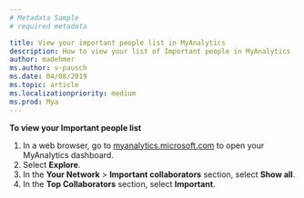 ```yaml
---
# Metadata Sample
# required metadata

title: View your important people list in MyAnalytics
description: How to view your list of Important people in MyAnalytics 
author: madehmer
ms.author: v-pausch
ms.date: 04/08/2019
ms.topic: article
ms.localizationpriority: medium 
ms.prod: Mya
---
```


**To view your Important people list**

1. In a web browser, go to [myanalytics.microsoft.com](https://myanalytics.microsoft.com) to open your MyAnalytics dashboard.
2. Select **Explore**.
3. In the **Your Network** > **Important collaborators** section, select **Show all**.
4. In the **Top Collaborators** section, select **Important**.

